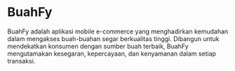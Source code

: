 # BuahFy
BuahFy adalah aplikasi mobile e-commerce yang menghadirkan kemudahan dalam mengakses buah-buahan segar berkualitas tinggi. Dibangun untuk mendekatkan konsumen dengan sumber buah terbaik, BuahFy mengutamakan kesegaran, kepercayaan, dan kenyamanan dalam setiap transaksi.
